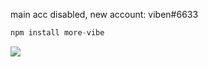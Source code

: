 main acc disabled, new account: viben#6633

```js
npm install more-vibe
```

<a href="https://github.com/vibenOfficial" target="_blank"> <img src="https://discord.c99.nl/widget/theme-3/932739520451977248.png"/></a>
